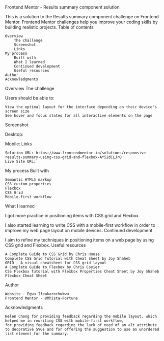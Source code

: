 Frontend Mentor - Results summary component solution

This is a solution to the Results summary component challenge on Frontend Mentor. Frontend Mentor challenges help you improve your coding skills by building realistic projects.
Table of contents

    Overview
        The challenge
        Screenshot
        Links
    My process
        Built with
        What I learned
        Continued development
        Useful resources
    Author
    Acknowledgments

Overview
The challenge

Users should be able to:

    View the optimal layout for the interface depending on their device's screen size
    See hover and focus states for all interactive elements on the page

Screenshot

Desktop:

Mobile:
Links

    Solution URL: https://www.frontendmentor.io/solutions/responsive-results-summary-using-css-grid-and-flexbox-AY52dCLJrO
    Live Site URL: 

My process
Built with

    Semantic HTML5 markup
    CSS custom properties
    Flexbox
    CSS Grid
    Mobile-first workflow

What I learned

I got more practice in positioning items with CSS grid and Flexbox.

I also started learning to write CSS with a mobile-first workflow in order to improve my web page layout on mobile devices.
Continued development

I aim to refine my techniques in positioning items on a web page by using CSS grid and Flexbox.
Useful resources

    A Complete Guide to CSS Grid by Chris House
    Complete CSS Grid Tutorial with Cheat Sheet by Joy Shaheb
    GRID - A visual cheatsheet for CSS grid layout
    A Complete Guide to Flexbox by Chris Coyier
    CSS Flexbox Tutorial with Flexbox Properties Cheat Sheet by Joy Shaheb
    Flexbox Cheat Sheet

Author

    Website - Egwu Ifeakarochukwu
    Frontend Mentor - @Mhista-Fortune
Acknowledgments

    Helen Chong for providing feedback regarding the mobile layout, which helped me in rewriting CSS with mobile-first workflow,
    for providing feedback regarding the lack of need of an alt attribute to decorative SVGs and for offering the suggestion to use an unordered list element for the summary.

